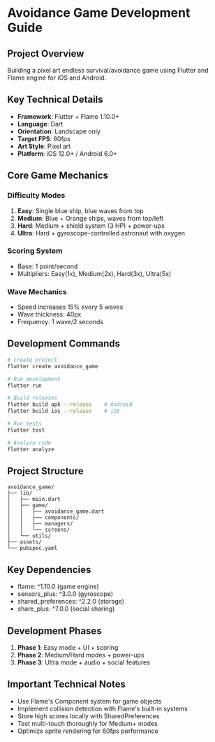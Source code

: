 # Avoidance Game Development Guide

## Project Overview
Building a pixel art endless survival/avoidance game using Flutter and Flame engine for iOS and Android.

## Key Technical Details
- **Framework**: Flutter + Flame 1.10.0+
- **Language**: Dart
- **Orientation**: Landscape only
- **Target FPS**: 60fps
- **Art Style**: Pixel art
- **Platform**: iOS 12.0+ / Android 6.0+

## Core Game Mechanics

### Difficulty Modes
1. **Easy**: Single blue ship, blue waves from top
2. **Medium**: Blue + Orange ships, waves from top/left
3. **Hard**: Medium + shield system (3 HP) + power-ups
4. **Ultra**: Hard + gyroscope-controlled astronaut with oxygen

### Scoring System
- Base: 1 point/second
- Multipliers: Easy(1x), Medium(2x), Hard(3x), Ultra(5x)

### Wave Mechanics
- Speed increases 15% every 5 waves
- Wave thickness: 40px
- Frequency: 1 wave/2 seconds

## Development Commands
```bash
# Create project
flutter create avoidance_game

# Run development
flutter run

# Build releases
flutter build apk --release    # Android
flutter build ios --release    # iOS

# Run tests
flutter test

# Analyze code
flutter analyze
```

## Project Structure
```
avoidance_game/
├── lib/
│   ├── main.dart
│   ├── game/
│   │   ├── avoidance_game.dart
│   │   ├── components/
│   │   ├── managers/
│   │   └── screens/
│   └── utils/
├── assets/
└── pubspec.yaml
```

## Key Dependencies
- flame: ^1.10.0 (game engine)
- sensors_plus: ^3.0.0 (gyroscope)
- shared_preferences: ^2.2.0 (storage)
- share_plus: ^7.0.0 (social sharing)

## Development Phases
1. **Phase 1**: Easy mode + UI + scoring
2. **Phase 2**: Medium/Hard modes + power-ups
3. **Phase 3**: Ultra mode + audio + social features

## Important Technical Notes
- Use Flame's Component system for game objects
- Implement collision detection with Flame's built-in systems
- Store high scores locally with SharedPreferences
- Test multi-touch thoroughly for Medium+ modes
- Optimize sprite rendering for 60fps performance
